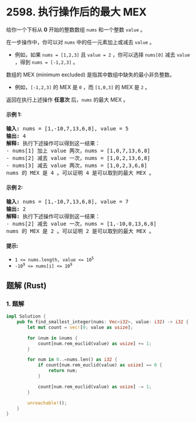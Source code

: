# 2598. 执行操作后的最大 MEX
给你一个下标从 **0** 开始的整数数组 `nums` 和一个整数 `value` 。

在一步操作中，你可以对 `nums` 中的任一元素加上或减去 `value` 。

* 例如，如果 `nums = [1,2,3]` 且 `value = 2` ，你可以选择 `nums[0]` 减去 `value` ，得到 `nums = [-1,2,3]` 。

数组的 MEX (minimum excluded) 是指其中数组中缺失的最小非负整数。

* 例如，`[-1,2,3]` 的 MEX 是 `0` ，而 `[1,0,3]` 的 MEX 是 `2` 。

返回在执行上述操作 **任意次** 后，`nums` 的最大 MEX 。

#### 示例 1:
<pre>
<strong>输入:</strong> nums = [1,-10,7,13,6,8], value = 5
<strong>输出:</strong> 4
<strong>解释:</strong> 执行下述操作可以得到这一结果：
- nums[1] 加上 value 两次，nums = [1,0,7,13,6,8]
- nums[2] 减去 value 一次，nums = [1,0,2,13,6,8]
- nums[3] 减去 value 两次，nums = [1,0,2,3,6,8]
nums 的 MEX 是 4 。可以证明 4 是可以取到的最大 MEX 。
</pre>

#### 示例 2:
<pre>
<strong>输入:</strong> nums = [1,-10,7,13,6,8], value = 7
<strong>输出:</strong> 2
<strong>解释:</strong> 执行下述操作可以得到这一结果：
- nums[2] 减去 value 一次，nums = [1,-10,0,13,6,8]
nums 的 MEX 是 2 。可以证明 2 是可以取到的最大 MEX 。
</pre>

#### 提示:
* <code>1 <= nums.length, value <= 10<sup>5</sup></code>
* <code>-10<sup>9</sup> <= nums[i] <= 10<sup>9</sup></code>

## 题解 (Rust)

### 1. 题解
```Rust
impl Solution {
    pub fn find_smallest_integer(nums: Vec<i32>, value: i32) -> i32 {
        let mut count = vec![0; value as usize];

        for &num in &nums {
            count[num.rem_euclid(value) as usize] += 1;
        }

        for num in 0..=nums.len() as i32 {
            if count[num.rem_euclid(value) as usize] == 0 {
                return num;
            }

            count[num.rem_euclid(value) as usize] -= 1;
        }

        unreachable!();
    }
}
```
